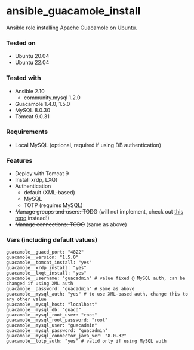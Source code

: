 # ansible_guacamole_install
Ansible role installing Apache Guacamole on Ubuntu. 

### Tested on
* Ubuntu 20.04
* Ubuntu 22.04

### Tested with
* Ansible 2.10
  * community.mysql 1.2.0
* Guacamole 1.4.0, 1.5.0
* MySQL 8.0.30
* Tomcat 9.0.31

### Requirements
* Local MySQL (optional, required if using DB authentication)

### Features
* Deploy with Tomcat 9
* Install xrdp, LXQt
* Authentication
  * default (XML-based)
  * MySQL
  * TOTP (requires MySQL)
* ~~Manage groups and users: TODO~~ (will not implement, check out [this repo](https://github.com/scicore-unibas-ch/ansible-modules-guacamole) instead!)
* ~~Manage connections: TODO~~ (same as above)

### Vars (including default values)
```
guacamole__guacd_port: "4822"
guacamole__version: "1.5.0"
guacamole__tomcat_install: "yes"
guacamole__xrdp_install: "yes"
guacamole__lxqt_install: "yes"
guacamole__username: "guacadmin" # value fixed @ MySQL auth, can be changed if using XML auth
guacamole__password: "guacadmin" # same as above
guacamole__mysql_auth: "yes" # to use XML-based auth, change this to any other value
guacamole__mysql_host: "localhost"
guacamole__mysql_db: "guacd"
guacamole__mysql_root_user: "root"
guacamole__mysql_root_password: "root"
guacamole__mysql_user: "guacadmin"
guacamole__mysql_password: "guacadmin"
guacamole__mysql_connector_java_ver: "8.0.32"
guacamole__totp_auth: "yes" # valid only if using MySQL auth
```
